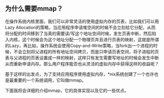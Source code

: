 为什么需要mmap？
----

在操作系统内核里面，我们可以非常灵活的使用虚拟内存的页表，比如我们可以用Lazy Allocation的策略，当应用程序申请堆空间的时候不会立刻给它分配，从而将分配的时间移到了当真的需要读/写这个地址空间时候，发生页表中断，然后陷入内核，这个时候会为这个地址分配一个物理页并且进行页表的映射，这就是所谓的Lazy，再比如，操作系统会使用Copy-and-Write策略，当fork出一个进程的时候，不会立刻将父进程的所有地址空间拷贝，而是只申请页表空间，将子进程的页表与父进程的页表设置成一样的映射，这样只有发生需要写地址的时候会发生中断从而重新申请内存。那么用户程序能否也从灵活的虚拟内存中获得这样的收益呢？

基于这样的出发点，为了支持应用程序使用虚拟内存，*nix系统创建了一个也许也是最重要的一个系统调用，它叫做mmap。

下面我将会详细的介绍mmap，它的具体实现以及它的一些优点。

